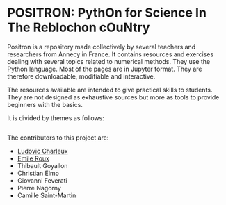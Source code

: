 # POSITRON: PythOn for Science In The Reblochon cOuNtry

Positron is a repository made collectively by several teachers and researchers from Annecy in France. It contains resources and exercises dealing with several topics related to numerical methods. They use the Python language. Most of the pages are in Jupyter format. They are therefore downloadable, modifiable and interactive. 

The resources available are intended to give practical skills to students. They are not designed as exhaustive sources but more as tools to provide beginners with the basics. 

It is divided by themes as follows:

```{tableofcontents}
```

The contributors to this project are:
* [Ludovic Charleux](mailto:ludovic.charleux@univ-smb.fr)
* [Emile Roux](mailto:emile.roux@univ-smb.fr)
* Thibault Goyallon
* Christian Elmo
* Giovanni Feverati
* Pierre Nagorny
* Camille Saint-Martin
